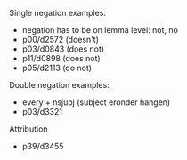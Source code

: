 Single negation examples:
- negation has to be on lemma level: not, no
- p00/d2572 (doesn't)
- p03/d0843 (does not)
- p11/d0898 (does not)
- p05/d2113 (do not)

Double negation examples:
- every + nsjubj (subject eronder hangen)
- p03/d3321

Attribution
- p39/d3455
